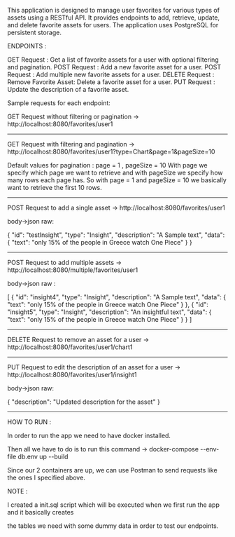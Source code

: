This application is designed to manage user favorites for various types of assets using a RESTful API. It provides endpoints to add, retrieve, update, and delete favorite assets for users. The application uses PostgreSQL for persistent storage.

ENDPOINTS :

GET Request    :    Get a list of favorite assets for a user with optional filtering and pagination.
POST Request   :    Add a new favorite asset for a user.
POST Request   :    Add multiple new favorite assets for a user.
DELETE Request :    Remove Favorite Asset: Delete a favorite asset for a user.
PUT Request    :    Update the description of a favorite asset.

Sample requests for each endpoint:

GET Request without filtering or pagination -> http://localhost:8080/favorites/user1

--------------------------------------------------------------------------------------------------------------

GET Request with filtering and pagination -> http://localhost:8080/favorites/user1?type=Chart&page=1&pageSize=10

Default values for pagination : page = 1 , pageSize = 10
With page we specify which page we want to retrieve and with pageSize we specify how many rows each page has.
So with page = 1 and pageSize = 10 we basically want to retrieve the first 10 rows.

--------------------------------------------------------------------------------------------------------------

POST Request to add a single asset -> http://localhost:8080/favorites/user1

body->json raw:

{
    "id": "testInsight",
    "type": "Insight",
    "description": "A Sample text",
    "data": {
        "text": "only 15% of the people in Greece watch One Piece"
    }
}

--------------------------------------------------------------------------------------------------------------

POST Request to add multiple assets -> http://localhost:8080/multiple/favorites/user1

body->json raw :

[
    {
        "id": "insight4",
        "type": "Insight",
        "description": "A Sample text",
        "data": {
            "text": "only 15% of the people in Greece watch One Piece"
        }
    },
    {
        "id": "insight5",
        "type": "Insight",
        "description": "An insightful text",
        "data": {
            "text": "only 15% of the people in Greece watch One Piece"
        }
    }
]

--------------------------------------------------------------------------------------------------------------

DELETE Request to remove an asset for a user -> http://localhost:8080/favorites/user1/chart1

--------------------------------------------------------------------------------------------------------------

PUT Request to edit the description of an asset for a user -> http://localhost:8080/favorites/user1/insight1

body->json raw:

{
    "description": "Updated description for the asset"
}

--------------------------------------------------------------------------------------------------------------

HOW TO RUN :

In order to run the app we need to have docker installed.

Then all we have to do is to run this command -> docker-compose --env-file db.env up --build

Since our 2 containers are up, we can use Postman to send requests like the ones I specified above.

NOTE :

I created a init.sql script which will be executed when we first run the app and it basically creates

the tables we need with some dummy data in order to test our endpoints.
